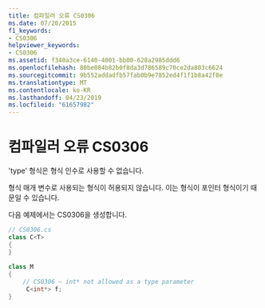 ```yaml
---
title: 컴파일러 오류 CS0306
ms.date: 07/20/2015
f1_keywords:
- CS0306
helpviewer_keywords:
- CS0306
ms.assetid: f340a3ce-6140-4001-bb00-628a2985ddd6
ms.openlocfilehash: 80be084b82b0f8da3d786589c70ce2da803c6624
ms.sourcegitcommit: 9b552addadfb57fab0b9e7852ed4f1f1b8a42f8e
ms.translationtype: MT
ms.contentlocale: ko-KR
ms.lasthandoff: 04/23/2019
ms.locfileid: "61657982"
---
```

# <a name="compiler-error-cs0306"></a>컴파일러 오류 CS0306
'type' 형식은 형식 인수로 사용할 수 없습니다.  
  
 형식 매개 변수로 사용되는 형식이 허용되지 않습니다. 이는 형식이 포인터 형식이기 때문일 수 있습니다.  
  
 다음 예제에서는 CS0306을 생성합니다.  
  
```csharp  
// CS0306.cs  
class C<T>  
{  
}  
  
class M  
{  
    // CS0306 – int* not allowed as a type parameter  
     C<int*> f;  
}  
```
